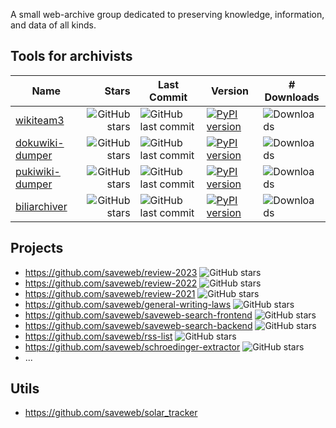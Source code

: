 A small web-archive group dedicated to preserving knowledge, information, and data of all kinds.

## Tools for archivists

| Name  | Stars | Last Commit | Version | # Downloads |
| ----  | ------: | ----------- | ------- | ----------- |
| [wikiteam3](https://github.com/saveweb/wikiteam3) | ![GitHub stars](https://img.shields.io/github/stars/saveweb/wikiteam3) | ![GitHub last commit](https://img.shields.io/github/last-commit/saveweb/wikiteam3) | [![PyPI version](https://img.shields.io/pypi/v/wikiteam3)](https://pypi.org/project/wikiteam3/) | ![Downloads](https://img.shields.io/pypi/dm/wikiteam3) |
| [dokuwiki-dumper](https://github.com/saveweb/dokuwiki-dumper) | ![GitHub stars](https://img.shields.io/github/stars/saveweb/dokuwiki-dumper) | ![GitHub last commit](https://img.shields.io/github/last-commit/saveweb/dokuwiki-dumper) | [![PyPI version](https://img.shields.io/pypi/v/dokuwikidumper)](https://pypi.org/project/dokuwikidumper/) | ![Downloads](https://img.shields.io/pypi/dm/dokuwikidumper) |
| [pukiwiki-dumper](https://github.com/saveweb/pukiwiki-dumper) | ![GitHub stars](https://img.shields.io/github/stars/saveweb/pukiwiki-dumper) | ![GitHub last commit](https://img.shields.io/github/last-commit/saveweb/pukiwiki-dumper) | [![PyPI version](https://img.shields.io/pypi/v/pukiwikidumper)](https://pypi.org/project/pukiwikidumper/) | ![Downloads](https://img.shields.io/pypi/dm/pukiwikidumper) |
| [biliarchiver](https://github.com/saveweb/biliarchiver) | ![GitHub stars](https://img.shields.io/github/stars/saveweb/biliarchiver) | ![GitHub last commit](https://img.shields.io/github/last-commit/saveweb/biliarchiver) | [![PyPI version](https://img.shields.io/pypi/v/biliarchiver)](https://pypi.org/project/biliarchiver/) | ![Downloads](https://img.shields.io/pypi/dm/biliarchiver) |

## Projects

- https://github.com/saveweb/review-2023 ![GitHub stars](https://img.shields.io/github/stars/saveweb/review-2023)
- https://github.com/saveweb/review-2022 ![GitHub stars](https://img.shields.io/github/stars/saveweb/review-2022)
- https://github.com/saveweb/review-2021 ![GitHub stars](https://img.shields.io/github/stars/saveweb/review-2021)
- https://github.com/saveweb/general-writing-laws ![GitHub stars](https://img.shields.io/github/stars/saveweb/general-writing-laws)
- https://github.com/saveweb/saveweb-search-frontend ![GitHub stars](https://img.shields.io/github/stars/saveweb/saveweb-search-frontend)
- https://github.com/saveweb/saveweb-search-backend ![GitHub stars](https://img.shields.io/github/stars/saveweb/saveweb-search-backend)
- https://github.com/saveweb/rss-list ![GitHub stars](https://img.shields.io/github/stars/saveweb/rss-list)
- https://github.com/saveweb/schroedinger-extractor ![GitHub stars](https://img.shields.io/github/stars/saveweb/schroedinger-extractor)
- ...

## Utils

- https://github.com/saveweb/solar_tracker
